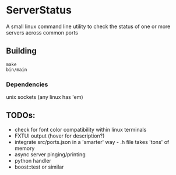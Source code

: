 # ServerStatus

A small linux command line utility to check the status of one or more servers across common ports

## Building
```
make
bin/main
```

### Dependencies
unix sockets (any linux has 'em)

## TODOs:
- check for font color compatibility within linux terminals
- FXTUI output (hover for description?)
- integrate src/ports.json in a 'smarter' way - .h file takes 'tons' of memory
- async server pinging/printing
- python handler
- boost::test or similar